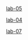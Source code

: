 [lab-05](https://github.com/prathibhasamudrala/aiml-13/blob/main/lab_05.ipynb)


[lab-04](https://github.com/prathibhasamudrala/aiml-13/blob/main/LAB_4.ipynb)


[lab-07](https://github.com/prathibhasamudrala/aiml-13/blob/main/lab%207.ipynb)
